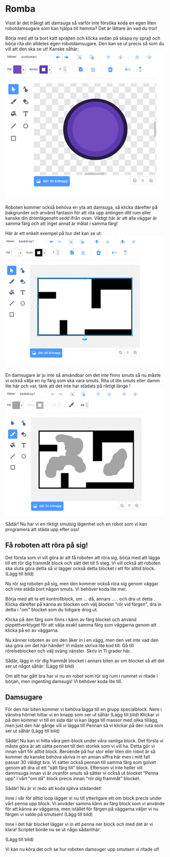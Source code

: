 # Romba

Visst är det tråkigt att damsuga så varför inte försöka koda en egen liten robotdamsugare som kan hjälpa till hemma? 
Det är lättare än vad du tror! 

Börja med att ta bort katt sprajten och klicka sedan på skapa ny sprajt och börja rita din alldeles egen robotdamsugare. Den kan se ut precis så som du vill att den ska se ut! Kanske såhär:
![alt text](https://github.com/Kodcentrum/Scratchuppgifter-v3/blob/master/Robot_ai_block/dammsugare.png)


Roboten kommer också behöva en yta att damsuga, så klicka därefter på bakgrunder och använd fantasin för att rita upp antingen ditt rum eller kanske din drömlägeneht sedd ifrån ovan.
Viktigt här är att alla väggar är samma färg och att inget annat är målat i samma färg!

Här är ett enkelt exempel på hur det kan se ut: 
![alt text](https://github.com/Kodcentrum/Scratchuppgifter-v3/blob/master/Robot_ai_block/rum.png)


En damsugare är ju inte så användbar om det inte finns smuts så nu måste vi också välja en ny färg som ska vara smuts. Rita ut lite smuts eller damm lite här och var, tänk att det inte har städats på riktigt länge !
![alt text](https://github.com/Kodcentrum/Scratchuppgifter-v3/blob/master/Robot_ai_block/rummedSmuts.png)


Sådär! Nu har vi en riktigt smutsig lägenhet och en robot som vi kan programera att städa upp efter oss! 

## Få roboten att röra på sig!

Det första som vi vill göra är att få roboten att röra sig, börja med att lägga till ett rör dig frammåt block och sätt det till 5 steg. Vi vill också att roboten ska sluta göra detta så vi lägger också detta blocket i ett för alltid block. 
(Lägg till bild)

Nu rör sig roboten på sig, men den kommer också röra sig genom väggar och inte städa bort någon smuts. Vi behöver koda lite mer. 

Börja med att ta ett kontrollblock, om ... då, annars ... . och dra ut detta . Klicka därefter på känna av blocken och välj blocket "rör vid färgen", dra in detta i "om" blocket som du tidigare drog ut.

Klicka på den färg som finns i känn av färg blocket och använd pippettverktyget för att välja exakt samma färg som väggarna genom att klicka på en av väggarna.

Nu känner roboten av om den åker in i en vägg, men den vet inte vad den ska göra om det här händer! Vi måste skriva lite kod till. Gå till rörelseblocken och välj sväng vänster. Skriv in 11 grader här.

Sådär, lägg in rör dig frammåt blocket i annars biten av om blocket så att det ser ut något såhär: 
(Lägg till bild)

Om allt har gått bra har vi nu en robot som rör sig runt i rummet vi ritade i början, men ingenting damsugs! Vi behöver koda lite till.

## Damsugare

För den här biten kommer vi behöva lägga till en grupp specialblock. Nere i vänstra hörnet hittar vi en knapp som ser ut såhär (Lägg till bild)
Klickar vi på den kommer vi till en sida där vi kan lägga till massor med olika tillägg, men just den här gånge vill vi lägga till Pennan så vi klickar på den ruta som ser ut såhär (Lägg till bild)

Sådär! Nu kan vi hitta våra pen-block under våra vanliga block. Det första vi måste göra är att sätta pennen till den storlek som vi vill ha. Detta gör vi innan vårt för alltid block. Beroende på hur stor eller liten din robot är så kommer du kanske behöva skriva in en annan siffra här men i mitt fall passar 30 väldigt bra. Vi sätter också pennan till samma färg som golvet genom att dra ut ett "sätt färg till" block. Eftersom vi inte heller vill dammsuga innan vi är ovanför smuts så sätter vi också ut blocket "Penna upp" i vårt "om då" block precis innan "rör dig frammåt" blocket.

Sådär! Nu är vi redo att koda själva städandet!

Inne i vår för alltid loop lägger vi nu till ytterligare ett om block precis under vårt penna upp block. Vi anväder samma känn av färg block som vi använde för att känna av väggarna, men istället för färgen på väggarna väljer vi nu färgen vi valde på smutsen!
(Lägg till bild)

Inne i det här blocket lägger vi in ett penna ner block och med det är vi klara! Scriptet borde nu se ut någo sådanthär:

(Lägg till bild)

Vi kan nu köra det och se hur roboten damsuger upp smutsen vi ritade ut! 
